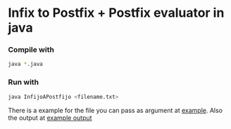 # Infix to Postfix + Postfix evaluator in java 

### Compile with

```bash
java *.java
```

### Run with
```bash
java InfijoAPostfijo <filename.txt>
```

There is a example for the file you can pass as argument at [example](./exp_infijas.txt).
Also the output at [example output](./exp_postfijas.txt)
